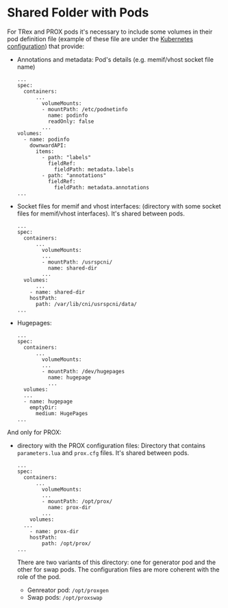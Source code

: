# Shared Folder with Pods

For TRex and PROX pods it's necessary to include some volumes in their pod definition file (example of these file are under the [Kubernetes configuration](./Configurations/Kubernetes)) that provide:

- Annotations and metadata:  Pod's details (e.g. memif/vhost socket file name)

  ```
  ...
  spec:
  	containers:
        ...
          volumeMounts:
          - mountPath: /etc/podnetinfo
            name: podinfo
            readOnly: false
          ...
  volumes:
    - name: podinfo
      downwardAPI:
        items:
          - path: "labels"
            fieldRef:
              fieldPath: metadata.labels
          - path: "annotations"
            fieldRef:
              fieldPath: metadata.annotations
  ...
  ```

- Socket files for memif and vhost interfaces: (directory with some socket files for memif/vhost interfaces). It's shared between pods.

  ```
  ...
  spec:
  	containers:
        ...
          volumeMounts:
          ...
          - mountPath: /usrspcni/
            name: shared-dir
          ...
  	volumes:
    	...
      - name: shared-dir
      hostPath:
      	path: /var/lib/cni/usrspcni/data/
  ...
  ```

  

- Hugepages:

  ```
  ...
  spec:
  	containers:
        ...
          volumeMounts:
          ...
          - mountPath: /dev/hugepages
            name: hugepage
            ...
  	volumes:
  	...
  	- name: hugepage
      emptyDir:
        medium: HugePages
  ...
  ```

  

And only for PROX:

- directory with the PROX configuration files: Directory that contains `parameters.lua` and `prox.cfg` files. It's shared between pods.

  ```
  ...
  spec:
  	containers:
        ...
          volumeMounts:
          ...
          - mountPath: /opt/prox/
            name: prox-dir
          ...
      volumes:
  	...
      - name: prox-dir
      hostPath:
          path: /opt/prox/
  ...
  ```

  There are two variants of this directory: one for generator pod and the other for swap pods. The configuration files are more coherent with the role of the pod.

  - Genreator pod: `/opt/proxgen`
  - Swap pods: `/opt/proxswap`



